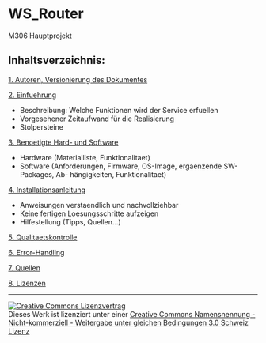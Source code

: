 # WS_Router
M306 Hauptprojekt

Inhaltsverzeichnis:
-------------------
[1. Autoren, Versionierung des Dokumentes](Autoren.md "1. Autoren, Versionierung des Dokumentes ")

[2. Einfuehrung](Einfuehrung.md "2. Einfuehrung ")
   - Beschreibung: Welche Funktionen wird der Service erfuellen
   - Vorgesehener Zeitaufwand für die Realisierung
   - Stolpersteine

[3. Benoetigte Hard- und Software](Hardware.md  "3. Benoetigte Hard- und Software" )
   - Hardware (Materialliste, Funktionalitaet)
   - Software (Anforderungen, Firmware, OS-Image, ergaenzende SW-Packages, Ab-
	hängigkeiten, Funktionalitaet)
	
	
[4. Installationsanleitung](Installationsanleitung.md "4. Installationsanleitung")
   - Anweisungen verstaendlich und nachvollziehbar
   - Keine fertigen Loesungsschritte aufzeigen
   - Hilfestellung (Tipps, Quellen...)

[5. Qualitaetskontrolle](Qualitaetskontrolle.md "5. Qualitaetskontrolle")

[6. Error-Handling](Error-Handling.md  "6. Error-Handling ")

[7. Quellen](Quellen.md "7. Quellen")

[8. Lizenzen](Lizenz.md "8. Lizenzen" )
 

- - -
<a rel="license" href="http://creativecommons.org/licenses/by-nc-sa/3.0/ch/"><img alt="Creative Commons Lizenzvertrag" style="border-width:0" src="https://i.creativecommons.org/l/by-nc-sa/3.0/ch/88x31.png" /></a><br />Dieses Werk ist lizenziert unter einer <a rel="license" href="http://creativecommons.org/licenses/by-nc-sa/3.0/ch/">Creative Commons Namensnennung - Nicht-kommerziell - Weitergabe unter gleichen Bedingungen 3.0 Schweiz Lizenz</a>
